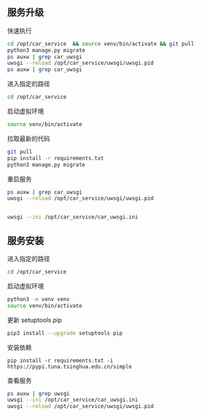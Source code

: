 ## 服务升级

快速执行
```sh
cd /opt/car_service  && source venv/bin/activate && git pull 
python3 manage.py migrate
ps auxw | grep car_uwsgi
uwsgi --reload /opt/car_service/uwsgi/uwsgi.pid
ps auxw | grep car_uwsgi
```

进入指定的路径

```sh
cd /opt/car_service
```

启动虚拟环境
```sh
source venv/bin/activate
```

拉取最新的代码
```sh
git pull
pip install -r requirements.txt
python3 manage.py migrate
```

重启服务

```sh
ps auxw | grep car_uwsgi
uwsgi --reload /opt/car_service/uwsgi/uwsgi.pid


uwsgi --ini /opt/car_service/car_uwsgi.ini
```


## 服务安装
进入指定的路径

```sh
cd /opt/car_service
```

启动虚拟环境
```sh
python3 -m venv venv
source venv/bin/activate
```

更新 setuptools pip

```sh
pip3 install --upgrade setuptools pip
```

安装依赖

```
pip install -r requirements.txt -i https://pypi.tuna.tsinghua.edu.cn/simple
```

查看服务

```sh
ps auxw | grep uwsgi
uwsgi --ini /opt/car_service/car_uwsgi.ini
uwsgi --reload /opt/car_service/uwsgi/uwsgi.pid
```

